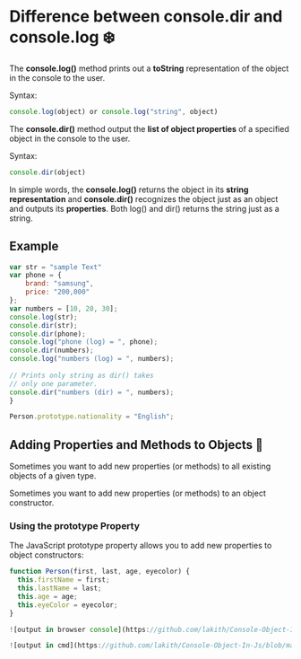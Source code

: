 # Difference between console.dir and console.log :snowflake:

The **console.log()** method prints out a **toString** representation of the object in the console to the user.

Syntax:

```javascript
console.log(object) or console.log("string", object)
```

The **console.dir()** method output the **list of object properties** of a specified object in the console to the user.

Syntax:

```javascript
console.dir(object)
```

In simple words, the **console.log()** returns the object in its **string representation** and **console.dir()** recognizes the object just as an object and outputs its **properties**. Both log() and dir() returns the string just as a string.

## Example 

```javascript
var str = "sample Text"
var phone = { 
    brand: "samsung", 
    price: "200,000"
}; 
var numbers = [10, 20, 30]; 
console.log(str); 
console.dir(str); 
console.dir(phone); 
console.log("phone (log) = ", phone); 
console.dir(numbers); 
console.log("numbers (log) = ", numbers); 
  
// Prints only string as dir() takes 
// only one parameter. 
console.dir("numbers (dir) = ", numbers); 
}

Person.prototype.nationality = "English";
```


## Adding Properties and Methods to Objects :tada:

Sometimes you want to add new properties (or methods) to all existing objects of a given type.

Sometimes you want to add new properties (or methods) to an object constructor.

### Using the **prototype** Property

The JavaScript prototype property allows you to add new properties to object constructors:

```javascript
function Person(first, last, age, eyecolor) {
  this.firstName = first;
  this.lastName = last;
  this.age = age;
  this.eyeColor = eyecolor;
}

![output in browser console](https://github.com/lakith/Console-Object-In-Js/blob/master/images/Capture.PNG?raw=true)

![output in cmd](https://github.com/lakith/Console-Object-In-Js/blob/master/images/Capture2.PNG?raw=true)
